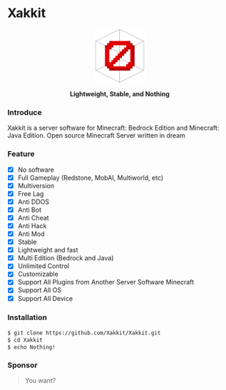 # Xakkit
<p align="center">
  <img src="icon.png" height="120" width="120" />
</p>
<p align="center">
  <b>Lightweight, Stable, and Nothing</b>
</p>

### Introduce
Xakkit is a server software for Minecraft: Bedrock Edition and Minecraft: Java Edition. Open source Minecraft Server written in dream

### Feature
 - [x] No software
 - [x] Full Gameplay (Redstone, MobAI, Multiworld, etc)
 - [x] Multiversion
 - [x] Free Lag
 - [x] Anti DDOS
 - [x] Anti Bot
 - [x] Anti Cheat
 - [x] Anti Hack
 - [x] Anti Mod
 - [x] Stable
 - [x] Lightweight and fast
 - [x] Multi Edition (Bedrock and Java)
 - [x] Unlimited Control
 - [x] Customizable
 - [x] Support All Plugins from Another Server Software Minecraft
 - [x] Support All OS
 - [x] Support All Device

### Installation
 ```
$ git clone https://github.com/Xakkit/Xakkit.git
$ cd Xakkit
$ echo Nothing!
```

### Sponsor
> You want?
